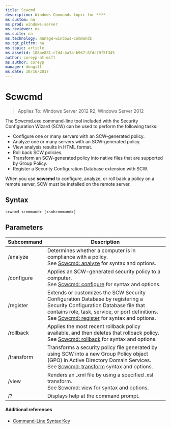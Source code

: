 ```yaml
---
title: Scwcmd
description: Windows Commands topic for **** - 
ms.custom: na
ms.prod: windows-server
ms.reviewer: na
ms.suite: na
ms.technology: manage-windows-commands
ms.tgt_pltfrm: na
ms.topic: article
ms.assetid: 188ae881-c7d4-4a7a-b967-8fdc79f5f345
author: coreyp-at-msft
ms.author: coreyp
manager: dongill
ms.date: 10/16/2017
---
```


# Scwcmd

> Applies To: Windows Server 2012 R2, Windows Server 2012

The Scwcmd.exe command-line tool included with the Security Configuration Wizard (SCW) can be used to perform the following tasks:
-   Configure one or many servers with an SCW-generated policy.
-   Analyze one or many servers with an SCW-generated policy.
-   View analysis results in HTML format.
-   Roll back SCW policies.
-   Transform an SCW-generated policy into native files that are supported by Group Policy.
-   Register a Security Configuration Database extension with SCW.

When you use **scwcmd** to configure, analyze, or roll back a policy on a remote server, SCW must be installed on the remote server.

## Syntax

```
scwcmd <command> [<subcommand>]
```

## Parameters

|Subcommand|Description|
|----------|-----------|
|/analyze|Determines whether a computer is in compliance with a policy.</br>See [Scwcmd: analyze](scwcmd-analyze.md) for syntax and options.|
|/configure|Applies an SCW-generated security policy to a computer.</br>See [Scwcmd: configure](scwcmd-configure.md) for syntax and options.|
|/register|Extends or customizes the SCW Security Configuration Database by registering a Security Configuration Database file that contains role, task, service, or port definitions.</br>See [Scwcmd: register](scwcmd-register.md) for syntax and options.|
|/rollback|Applies the most recent rollback policy available, and then deletes that rollback policy.</br>See [Scwcmd: rollback](scwcmd-rollback.md) for syntax and options.|
|/transform|Transforms a security policy file generated by using SCW into a new Group Policy object (GPO) in Active Directory Domain Services.</br>See [Scwcmd: transform](scwcmd-transform.md) syntax and options.|
|/view|Renders an .xml file by using a specified .xsl transform.</br>See [Scwcmd: view](scwcmd-view.md) for syntax and options.|
|/?|Displays help at the command prompt.|

#### Additional references

-   [Command-Line Syntax Key](command-line-syntax-key.md)
